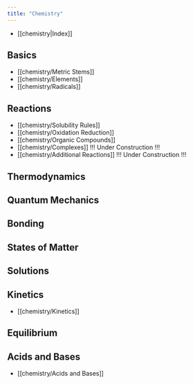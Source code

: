 ```yaml
---
title: "Chemistry"
---
```

- [[chemistry|Index]]
## Basics
- [[chemistry/Metric Stems]]
- [[chemistry/Elements]]
- [[chemistry/Radicals]]
## Reactions
- [[chemistry/Solubility Rules]]
- [[chemistry/Oxidation Reduction]]
- [[chemistry/Organic Compounds]]
- [[chemistry/Complexes]] !!! Under Construction !!!
- [[chemistry/Additional Reactions]] !!! Under Construction !!!
## Thermodynamics
## Quantum Mechanics
## Bonding
## States of Matter
## Solutions
## Kinetics
- [[chemistry/Kinetics]]
## Equilibrium
## Acids and Bases
- [[chemistry/Acids and Bases]]